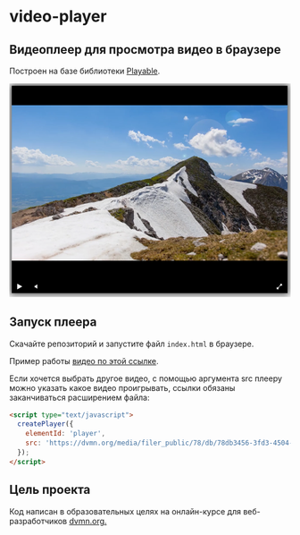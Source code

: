 # video-player

## Видеоплеер для просмотра видео в браузере

Построен на базе библиотеки [Playable](https://wix.github.io/playable/).

![Alt text](screenshot/video-player.png?raw=true "Optional Title")

## Запуск плеера

Скачайте репозиторий и запустите файл `index.html` в браузере.

Пример работы [видео по этой ссылке](https://kostyamorales.github.io/video-player/).

Если хочется выбрать другое видео, с помощью аргумента src плееру можно указать какое видео проигрывать, ссылки обязаны заканчиваться расширением файла:

```html
<script type="text/javascript">
  createPlayer({
    elementId: 'player',
    src: 'https://dvmn.org/media/filer_public/78/db/78db3456-3fd3-4504-9ed9-d2d1fd843c0b/highest_peak.mp4'
  });
</script>
```


## Цель проекта

Код написан в образовательных целях на онлайн-курсе для веб-разработчиков [dvmn.org.](https://dvmn.org/)
